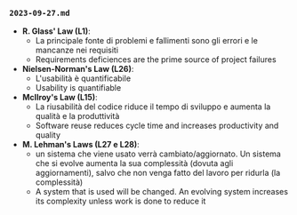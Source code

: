 ### `2023-09-27.md`

- **R. Glass' Law (L1)**:
  - La principale fonte di problemi e fallimenti sono gli errori e le mancanze nei requisiti
  - Requirements deficiences are the prime source of project failures
- **Nielsen-Norman's Law (L26)**:
  - L'usabilità è quantificabile
  - Usability is quantifiable
- **McIlroy's Law (L15)**:
  - La riusabilità del codice riduce il tempo di sviluppo e aumenta la qualità e la produttività
  - Software reuse reduces cycle time and increases productivity and quality
- **M. Lehman's Laws (L27 e L28)**:
  - un sistema che viene usato verrà cambiato/aggiornato. Un sistema che si evolve aumenta la sua complessità (dovuta agli aggiornamenti), salvo che non venga fatto del lavoro per ridurla (la complessità)
  - A system that is used will be changed. An evolving system increases its complexity unless work is done to reduce it
